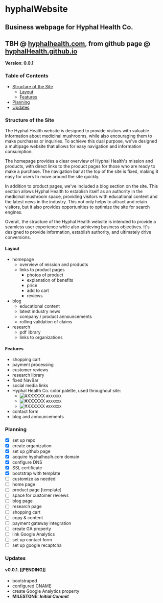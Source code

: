# hyphalWebsite
## Business webpage for Hyphal Health Co.
## TBH @ [hyphalhealth.com](https://hyphalhealth.com/), from github page @ [hyphalHealth.github.io](https://hyphalHealth.github.io)

**Version: 0.0.1**

### Table of Contents
* [Structure of the Site](#structure-of-the-site)
    * [Layout](#layout)
    * [Features](#features)
* [Planning](#planning)
* [Updates](#updates)

### Structure of the Site
The Hyphal Health website is designed to provide visitors with valuable information about medicinal mushrooms, while also encouraging them to make purchases or inquiries. To achieve this dual purpose, we've designed a multipage website that allows for easy navigation and information consumption.

The homepage provides a clear overview of Hyphal Health's mission and products, with direct links to the product pages for those who are ready to make a purchase. The navigation bar at the top of the site is fixed, making it easy for users to move around the site quickly.

In addition to product pages, we've included a blog section on the site. This section allows Hyphal Health to establish itself as an authority in the medicinal mushroom space, providing visitors with educational content and the latest news in the industry. This not only helps to attract and retain visitors, but it also provides opportunities to optimize the site for search engines.

Overall, the structure of the Hyphal Health website is intended to provide a seamless user experience while also achieving business objectives. It's designed to provide information, establish authority, and ultimately drive conversions.

#### Layout
* homepage
  * overview of mission and products
  * links to product pages
    * photos of product
    * explanation of benefits
    * price
    * add to cart
    * reviews
* blog
  * educational content
  * latest industry news
  * company / product announcements
  * rolling validation of claims
* research
  * pdf library
  * links to organizations

#### Features
* shopping cart
* payment processing
* customer reviews
* research library
* fixed NavBar
* social media links
* Hyphal Health Co. color palette, used throughout site:
	- ![#XXXXXX](https://placehold.it/15/XXXXX/000000?text=+) `#XXXXXX`
	- ![#XXXXXX](https://placehold.it/15/XXXXX/000000?text=+) `#XXXXXX`
	- ![#XXXXXX](https://placehold.it/15/XXXXX/000000?text=+) `#XXXXXX`
* contact form
* blog and announcements

### Planning
- [x] set up repo
- [x] create organization
- [x] set up github page
- [x] acquire hyphalhealh.com domain
- [x] configure DNS
- [x] SSL certificate
- [x] bootstrap with template
- [ ] customize as needed
- [ ] home page
- [ ] product page [template]
- [ ] space for customer reviews
- [ ] blog page
- [ ] research page
- [ ] shopping cart
- [ ] copy & content
- [ ] payment gateway integration
- [ ] create GA property
- [ ] link Google Analytics
- [ ] set up contact form
- [ ] set up google recaptcha

### Updates
#### v0.0.1. [[PENDING]]
* bootstraped
* configured CNAME
* create Google Analytics property
* **MILESTONE: *Initial Commit***
